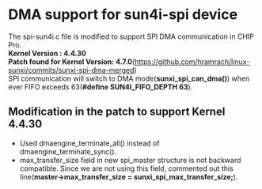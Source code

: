 # DMA support for sun4i-spi device
The spi-sun4i.c file is modified to support SPI DMA communication in CHIP Pro.  
**Kernel Version : 4.4.30**  
**Patch found for Kernel Version: 4.7.0**(https://github.com/hramrach/linux-sunxi/commits/sunxi-spi-dma-merged)  
SPI communication will switch to DMA mode(**sunxi_spi_can_dma()**) when ever FIFO exceeds 63(**#define SUN4I_FIFO_DEPTH		63**). 


## Modification in the patch to support Kernel 4.4.30 
* Used dmaengine_terminate_all() instead of dmaengine_terminate_sync().  
* max_transfer_size field in new spi_master structure is not backward compatible. Since we are not using this field, commented out this line(**master->max_transfer_size = sunxi_spi_max_transfer_size;**).

